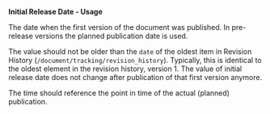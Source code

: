 **Initial Release Date - Usage**

The date when the first version of the document was published.
In pre-release versions the planned publication date is used.

The value should not be older than the `date` of the oldest item in Revision History (`/document/tracking/revision_history`).
Typically, this is identical to the oldest element in the revision history, version 1.
The value of initial release date does not change after publication of that first version anymore.

The time should reference the point in time of the actual (planned) publication.
